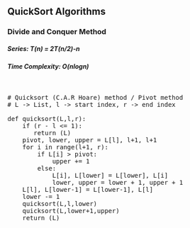 ## QuickSort Algorithms


### Divide and Conquer Method
##### Series: T(n) = 2T(n/2)-n
##### Time Complexity: O(nlogn)
<pre>
<p>
# Quicksort (C.A.R Hoare) method / Pivot method
# L -> List, l -> start index, r -> end index

def quicksort(L,l,r): 
    if (r - l <= 1):
       return (L)
    pivot, lower, upper = L[l], l+1, l+1
    for i in range(l+1, r):
        if L[i] > pivot:
            upper += 1
        else:
            L[i], L[lower] = L[lower], L[i]
            lower, upper = lower + 1, upper + 1
    L[l], L[lower-1] = L[lower-1], L[l]
    lower -= 1
    quicksort(L,l,lower)
    quicksort(L,lower+1,upper)
    return (L)       
</p>
</pre>
